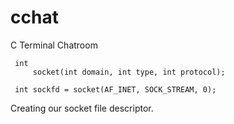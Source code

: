 # cchat
C Terminal Chatroom


	 int
         socket(int domain, int type, int protocol);

	 int sockfd = socket(AF_INET, SOCK_STREAM, 0);
  
Creating our socket file descriptor. 
  
